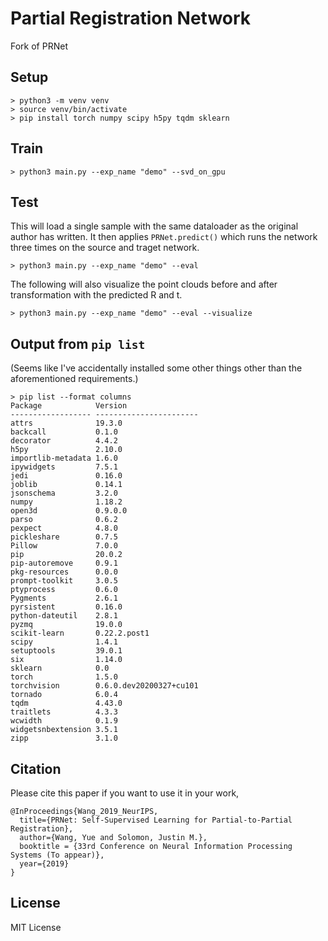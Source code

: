 # Partial Registration Network
Fork of PRNet 

## Setup

```
> python3 -m venv venv
> source venv/bin/activate
> pip install torch numpy scipy h5py tqdm sklearn
```

## Train
```
> python3 main.py --exp_name "demo" --svd_on_gpu 
```

## Test
This will load a single sample with the same dataloader as the original author has written.
It then applies `PRNet.predict()` which runs the network three times on the source and traget network.

```
> python3 main.py --exp_name "demo" --eval 
```

The following will also visualize the point clouds before and after transformation with the predicted R and t.
```
> python3 main.py --exp_name "demo" --eval --visualize 
```


## Output from `pip list`

(Seems like I've accidentally installed some other things other than the aforementioned requirements.)

```
> pip list --format columns
Package            Version                
------------------ -----------------------
attrs              19.3.0                 
backcall           0.1.0                  
decorator          4.4.2                  
h5py               2.10.0                 
importlib-metadata 1.6.0                  
ipywidgets         7.5.1                  
jedi               0.16.0                 
joblib             0.14.1                 
jsonschema         3.2.0                  
numpy              1.18.2                 
open3d             0.9.0.0                
parso              0.6.2                  
pexpect            4.8.0                  
pickleshare        0.7.5                  
Pillow             7.0.0                  
pip                20.0.2                 
pip-autoremove     0.9.1                  
pkg-resources      0.0.0                  
prompt-toolkit     3.0.5                  
ptyprocess         0.6.0                  
Pygments           2.6.1                  
pyrsistent         0.16.0                 
python-dateutil    2.8.1                  
pyzmq              19.0.0                 
scikit-learn       0.22.2.post1           
scipy              1.4.1                  
setuptools         39.0.1                 
six                1.14.0                 
sklearn            0.0                    
torch              1.5.0                  
torchvision        0.6.0.dev20200327+cu101
tornado            6.0.4                  
tqdm               4.43.0                 
traitlets          4.3.3                  
wcwidth            0.1.9                  
widgetsnbextension 3.5.1                  
zipp               3.1.0     
```



## Citation
Please cite this paper if you want to use it in your work,

	@InProceedings{Wang_2019_NeurIPS,
	  title={PRNet: Self-Supervised Learning for Partial-to-Partial Registration},
	  author={Wang, Yue and Solomon, Justin M.},
	  booktitle = {33rd Conference on Neural Information Processing Systems (To appear)},
	  year={2019}
	}


## License
MIT License
